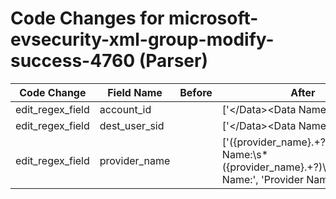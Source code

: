 # Code Changes for microsoft-evsecurity-xml-group-modify-success-4760 (Parser)

| Code Change | Field Name | Before | After |
|-------------|------------|--------|-------|
| edit_regex_field | account_id |  | ['<\/Data><Data Name=(\'|")MemberSid(\'|")>(({dest_user_sid}S-\d+-[^<]+)|({account_id}[^<]+))<'] |
| edit_regex_field | dest_user_sid |  | ['<\/Data><Data Name=(\'|")MemberSid(\'|")>(({dest_user_sid}S-\d+-[^<]+)|({account_id}[^<]+))<'] |
| edit_regex_field | provider_name |  | ['<Provider>({provider_name}.+?)</Provider>', 'Provider Name:\s*({provider_name}.+?)\s+Algorithm Name:', 'Provider Name\\*=(\'|")({provider_name}[^\\'"]+)', 'Provider Name\\*=(\'|")({provider_name}[^\\'"]+)'] |